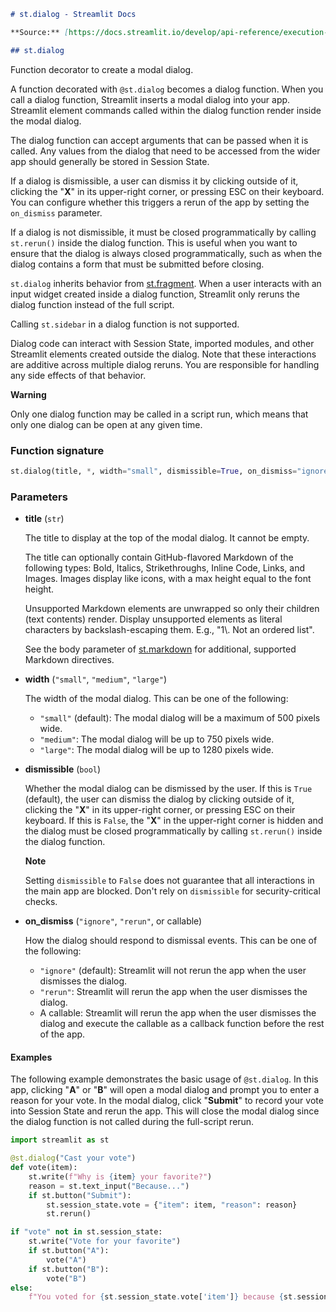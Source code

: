 ```markdown
# st.dialog - Streamlit Docs

**Source:** [https://docs.streamlit.io/develop/api-reference/execution-flow/st.dialog](https://docs.streamlit.io/develop/api-reference/execution-flow/st.dialog)

## st.dialog
```


Function decorator to create a modal dialog.

A function decorated with `@st.dialog` becomes a dialog function. When you call a dialog function, Streamlit inserts a modal dialog into your app. Streamlit element commands called within the dialog function render inside the modal dialog.

The dialog function can accept arguments that can be passed when it is called. Any values from the dialog that need to be accessed from the wider app should generally be stored in Session State.

If a dialog is dismissible, a user can dismiss it by clicking outside of it, clicking the "**X**" in its upper-right corner, or pressing ESC on their keyboard. You can configure whether this triggers a rerun of the app by setting the `on_dismiss` parameter.

If a dialog is not dismissible, it must be closed programmatically by calling `st.rerun()` inside the dialog function. This is useful when you want to ensure that the dialog is always closed programmatically, such as when the dialog contains a form that must be submitted before closing.

`st.dialog` inherits behavior from [st.fragment](https://docs.streamlit.io/develop/api-reference/execution-flow/st.fragment). When a user interacts with an input widget created inside a dialog function, Streamlit only reruns the dialog function instead of the full script.

Calling `st.sidebar` in a dialog function is not supported.

Dialog code can interact with Session State, imported modules, and other Streamlit elements created outside the dialog. Note that these interactions are additive across multiple dialog reruns. You are responsible for handling any side effects of that behavior.

**Warning**

Only one dialog function may be called in a script run, which means that only one dialog can be open at any given time.

### Function signature

```python
st.dialog(title, *, width="small", dismissible=True, on_dismiss="ignore")
```

### Parameters

*   **title** (`str`)

    The title to display at the top of the modal dialog. It cannot be empty.

    The title can optionally contain GitHub-flavored Markdown of the following types: Bold, Italics, Strikethroughs, Inline Code, Links, and Images. Images display like icons, with a max height equal to the font height.

    Unsupported Markdown elements are unwrapped so only their children (text contents) render. Display unsupported elements as literal characters by backslash-escaping them. E.g., "1\\. Not an ordered list".

    See the body parameter of [st.markdown](https://docs.streamlit.io/develop/api-reference/text/st.markdown) for additional, supported Markdown directives.
*   **width** (`"small"`, `"medium"`, `"large"`)

    The width of the modal dialog. This can be one of the following:

    *   `"small"` (default): The modal dialog will be a maximum of 500 pixels wide.
    *   `"medium"`: The modal dialog will be up to 750 pixels wide.
    *   `"large"`: The modal dialog will be up to 1280 pixels wide.
*   **dismissible** (`bool`)

    Whether the modal dialog can be dismissed by the user. If this is `True` (default), the user can dismiss the dialog by clicking outside of it, clicking the "**X**" in its upper-right corner, or pressing ESC on their keyboard. If this is `False`, the "**X**" in the upper-right corner is hidden and the dialog must be closed programmatically by calling `st.rerun()` inside the dialog function.

    **Note**

    Setting `dismissible` to `False` does not guarantee that all interactions in the main app are blocked. Don't rely on `dismissible` for security-critical checks.
*   **on_dismiss** (`"ignore"`, `"rerun"`, or callable)

    How the dialog should respond to dismissal events. This can be one of the following:

    *   `"ignore"` (default): Streamlit will not rerun the app when the user dismisses the dialog.
    *   `"rerun"`: Streamlit will rerun the app when the user dismisses the dialog.
    *   A callable: Streamlit will rerun the app when the user dismisses the dialog and execute the callable as a callback function before the rest of the app.

#### Examples

The following example demonstrates the basic usage of `@st.dialog`. In this app, clicking "**A**" or "**B**" will open a modal dialog and prompt you to enter a reason for your vote. In the modal dialog, click "**Submit**" to record your vote into Session State and rerun the app. This will close the modal dialog since the dialog function is not called during the full-script rerun.

```python
import streamlit as st

@st.dialog("Cast your vote")
def vote(item):
    st.write(f"Why is {item} your favorite?")
    reason = st.text_input("Because...")
    if st.button("Submit"):
        st.session_state.vote = {"item": item, "reason": reason}
        st.rerun()

if "vote" not in st.session_state:
    st.write("Vote for your favorite")
    if st.button("A"):
        vote("A")
    if st.button("B"):
        vote("B")
else:
    f"You voted for {st.session_state.vote['item']} because {st.session_state.vote['reason']}"
```
